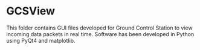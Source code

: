 
# GCSView
This folder contains GUI files developed for Ground Control Station to view incoming data packets in real time. 
Software has been developed in Python using PyQt4 and matplotlib.
